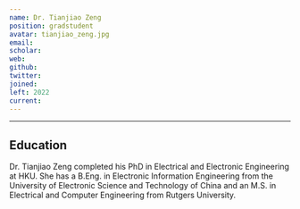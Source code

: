 ```yaml
---
name: Dr. Tianjiao Zeng
position: gradstudent
avatar: tianjiao_zeng.jpg
email: 
scholar: 
web: 
github: 
twitter: 
joined: 
left: 2022
current: 
---
```



<hr>

## Education
Dr. Tianjiao Zeng completed his PhD in Electrical and Electronic Engineering at HKU. She has a B.Eng. in Electronic Information Engineering from the University of Electronic Science and Technology of China and an M.S. in Electrical and Computer Engineering from Rutgers University.

